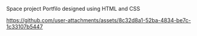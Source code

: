 Space project
Portfilo designed using HTML and CSS


https://github.com/user-attachments/assets/8c32d8a1-52ba-4834-be7c-1c33107b5447
